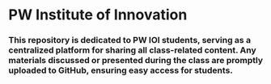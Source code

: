 # PW Institute of Innovation

### This repository is dedicated to PW IOI students, serving as a centralized platform for sharing all class-related content. Any materials discussed or presented during the class are promptly uploaded to GitHub, ensuring easy access for students.
